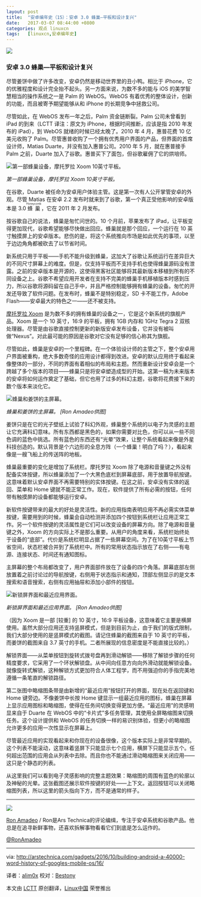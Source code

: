 ```yaml
---
layout: post
title:	"安卓编年史（15）：安卓 3.0 蜂巢—平板和设计复兴"
date:	2017-03-07 08:44:00 +0800 
categories:	观点 linuxcn 
tags:	[linuxcn,安卓编年史]
---
```



![](/Asserts/Images//attachment/album/201703/07/055228uwa505qxpru1qmj7.jpg)


### 安卓 3.0 蜂巢—平板和设计复兴


尽管姜饼中做了许多改变，安卓仍然是移动世界里的丑小鸭。相比于 iPhone，它的优雅程度和设计完全抬不起头。另一方面来说，为数不多的能与 iOS 的美学智慧相当的操作系统之一是 Palm 的 WebOS。WebOS 有着优秀的整体设计，创新的功能，而且被寄予期望能够从和 iPhone 的长期竞争中拯救公司。


尽管如此，在 WebOS 发布一年之后，Palm 资金链断裂。Palm 公司未曾看到 iPad 的到来（LCTT 译注：原文为 iPhone，根据时间推断，应该是指 2010 年发布的 iPad），到 WebOS 就绪的时候已经太晚了。2010 年 4 月，惠普花费 10 亿美元收购了 Palm。尽管惠普收购了一个拥有优秀用户界面的产品，但界面的首席设计师，Matias Duarte，并没有加入惠普公司。2010 年 5 月，就在惠普接手 Palm 之前，Duarte 加入了谷歌。惠普买下了面包，但谷歌雇佣了它的烘培师。


![第一部蜂巢设备，摩托罗拉 Xoom 10英寸平板。](/Asserts/Images//attachment/album/201703/07/055247qslvtj98u32zt928.jpg)


*第一部蜂巢设备，摩托罗拉 Xoom 10英寸平板。*


在谷歌，Duarte 被任命为安卓用户体验主管。这是第一次有人公开掌管安卓的外观。尽管 Matias 在安卓 2.2 发布时就来到了谷歌，第一个真正受他影响的安卓版本是 3.0 <ruby> 蜂巢 <rp>  （ </rp> <rt>  Honeycomb </rt> <rp>  ） </rp></ruby>，它在 2011 年 2 月发布。


按谷歌自己的说法，蜂巢是匆忙问世的。10 个月前，苹果发布了 iPad，让平板变得更加现代，谷歌希望能够尽快做出回应。蜂巢就是那个回应，一个运行在 10 英寸触摸屏上的安卓版本。悲伤的是，将这个系统推向市场是如此优先的事项，以至于边边角角都被砍去了以节省时间。


新系统只用于平板——手机不能升级到蜂巢，这加大了谷歌让系统运行在差异巨大的不同尺寸屏幕上的难度。但是，仅支持平板而不支持手机也使得蜂巢源码没有泄露。之前的安卓版本是开源的，这使得黑客社区能够将其最新版本移植到所有的不同设备之上。谷歌不希望应用开发者在支持不完美的蜂巢手机移植版本时感到压力，所以谷歌将源码留在自己手中，并且严格控制能够拥有蜂巢的设备。匆忙的开发还导致了软件问题。在发布时，蜂巢不是特别稳定，SD 卡不能工作，Adobe Flash——安卓最大的特色之一——还不被支持。


[摩托罗拉 Xoom](http://arstechnica.com/gadgets/2011/03/ars-reviews-the-motorola-xoom/) 是为数不多的拥有蜂巢的设备之一，它是这个新系统的旗舰产品。Xoom 是一个 10 英寸，16:9 的平板，拥有 1GB 内存和 1GHz Tegra 2 双核处理器。尽管是由谷歌直接控制更新的新版安卓发布设备，它并没有被叫做“Nexus”。对此最可能的原因是谷歌对它没有足够的信心称其为旗舰。


尽管如此，蜂巢是安卓的一个里程碑。在一个体验设计师的主管之下，整个安卓用户界面被重构，绝大多数奇怪的应用设计都得到改进。安卓的默认应用终于看起来像整体的一部分，不同的界面有着相似的布局和主题。然而重新设计安卓会是一个跨越了多个版本的项目——蜂巢只是将安卓塑造成型的开始。这第一稿为未来版本的安卓将如何运作奠定了基础，但它也用了过多的科幻主题，谷歌将花费接下来的数个版本来淡化它。


![蜂巢和姜饼的主屏幕。](/Asserts/Images//attachment/album/201703/07/055248m19kxj9mz7hgkb9u.png)


*蜂巢和姜饼的主屏幕。 [Ron Amadeo供图]*


姜饼只是在它的光子壁纸上试验了科幻外观，蜂巢整个系统的以电子为灵感的主题让它充满科幻意味。所有东西都是黑色的，如果你需要对比色，你可以从一些不同色调的蓝色中挑选。所有蓝色的东西还有“光晕”效果，让整个系统看起来像是外星科技创造的。默认背景是个六边形的全息方阵（一个蜂巢！明白了吗？），看起来像是一艘飞船上的传送阵的地板。


蜂巢最重要的变化是增加了系统栏。摩托罗拉 Xoom 除了电源和音量键之外没有配备实体按键，所以蜂巢添加了一个大黑色底栏到屏幕底部，用于放置导航按键。这意味着默认安卓界面不再需要特别的实体按键。在这之前，安卓没有实体的返回、菜单和 Home 键就不能正常工作。现在，软件提供了所有必需的按钮，任何带有触摸屏的设备都能够运行安卓。


新软件按键带来的最大的好处是灵活性。新的应用指南表明应用不再必需实体菜单按键，需要用到的时候，蜂巢会自动检测并添加四个按钮到系统栏让应用正常工作。另一个软件按键的灵活属性是它们可以改变设备的屏幕方向。除了电源和音量键之外，Xoom 的方向实际上不是那么重要。从用户的角度来看，系统栏始终处于设备的“底部”。代价是系统栏明显占据了一些屏幕空间。为了在10英寸平板上节省空间，状态栏被合并到了系统栏中。所有的常用状态指示放在了右侧——有电源、连接状态、时间还有通知图标。


主屏幕的整个布局都改变了，用户界面部件放在了设备的四个角落。屏幕底部左侧放置着之前讨论过的导航按键，右侧用于状态指示和通知，顶部左侧显示的是文本搜索和语音搜索，右侧有应用抽屉和添加小部件的按钮。


![新锁屏界面和最近应用界面。](/Asserts/Images//attachment/album/201703/07/055250p8fzesss77ws77ju.png)


*新锁屏界面和最近应用界面。 [Ron Amadeo供图]*


（因为 Xoom 是一部 [较重] 的 10 英寸，16:9 平板设备，这意味着它主要是横屏使用。虽然大部分应用还支持竖屏模式，但是到目前为止，由于我们的版式限制，我们大部分使用的是竖屏模式的截图。请记住蜂巢的截图来自于 10 英寸的平板，而姜饼的截图来自 3.7 英寸的手机。二者所展现的信息密度是不能直接比较的。）


解锁界面——从菜单按钮到旋转式拨号盘再到滑动解锁——移除了解锁步骤的任何精度要求，它采用了一个环状解锁盘。从中间向任意方向向外滑动就能解锁设备。就像旋转式解锁，这种解锁方式更加符合人体工程学，而不用强迫你的手指完美地遵循一条笔直的解锁路径。


第二张图中略缩图条带是由新增的“最近应用”按钮打开的界面，现在处在返回键和 Home 键旁边。不像姜饼中长按 Home 键显示一组最近应用的图标，蜂巢在屏幕上显示应用图标和略缩图，使得在任务间切换变得更加方便。“最近应用”的灵感明显来自于 Duarte 在 WebOS 中的“卡片式”多任务管理，其使用全屏略缩图来切换任务。这个设计提供和 WebOS 的任务切换一样的易识别体验，但更小的略缩图允许更多的应用一次性显示在屏幕上。


尽管最近应用的实现看起来和你现在的设备很像，这个版本实际上是非常早期的。这个列表不能滚动，这意味着竖屏下只能显示七个应用，横屏下只能显示五个。任何超出范围的应用会从列表中去除。而且你也不能通过滑动略缩图来关闭应用——这只是个静态的列表。


从这里我们可以看到电子灵感影响的完整主题效果：略缩图的周围有蓝色的轮廓以及神秘的光晕。这张截图还展示软件按键的好处——上下文。返回按钮可以关闭略缩图列表，所以这里的箭头指向下方，而不是通常的样子。




---


![](/Asserts/Images//attachment/album/201703/07/055253agszd0wsu6d02w2w.jpg)


[Ron Amadeo](http://arstechnica.com/author/ronamadeo) / Ron是Ars Technica的评论编缉，专注于安卓系统和谷歌产品。他总是在追寻新鲜事物，还喜欢拆解事物看看它们到底是怎么运作的。


[@RonAmadeo](https://twitter.com/RonAmadeo)




---


via: <http://arstechnica.com/gadgets/2016/10/building-android-a-40000-word-history-of-googles-mobile-os/16/>


译者：[alim0x](https://github.com/alim0x) 校对：[Bestony](https://github.com/Bestony)


本文由 [LCTT](https://github.com/LCTT/TranslateProject) 原创翻译，[Linux中国](http://linux.cn/) 荣誉推出
